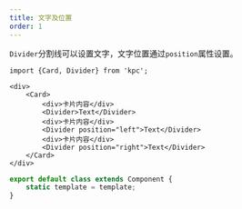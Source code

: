 ```yaml
---
title: 文字及位置
order: 1
---
```


`Divider`分割线可以设置文字，文字位置通过`position`属性设置。

```vdt
import {Card, Divider} from 'kpc';

<div>
    <Card>
        <div>卡片内容</div>
        <Divider>Text</Divider>
        <div>卡片内容</div>
        <Divider position="left">Text</Divider>
        <div>卡片内容</div>
        <Divider position="right">Text</Divider>
    </Card>
</div>
```

```ts
export default class extends Component {
    static template = template;
}
```
